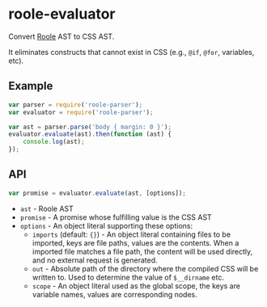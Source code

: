 # roole-evaluator

Convert [Roole](http://roole.org/) AST to CSS AST.

It eliminates constructs that cannot exist in CSS (e.g., `@if`, `@for`, variables, etc).

## Example

```javascript
var parser = require('roole-parser');
var evaluator = require('roole-parser');

var ast = parser.parse('body { margin: 0 }');
evaluator.evaluate(ast).then(function (ast) {
	console.log(ast);
});
```

## API

```javascript
var promise = evaluator.evaluate(ast, [options]);
```

* `ast` - Roole AST
* `promise` - A promise whose fulfilling value is the CSS AST
* `options` - An object literal supporting these options:
	* `imports` (default: `{}`) - An object literal containing files to be imported, keys are file paths, values are the contents. When a imported file matches a file path, the content will be used directly, and no external request is generated.
	* `out` - Absolute path of the directory where the compiled CSS will be written to. Used to determine the value of `$__dirname` etc.
	* `scope` - An object literal used as the global scope, the keys are variable names, values are corresponding nodes.